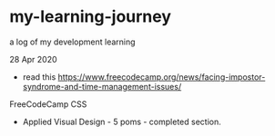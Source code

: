 # my-learning-journey
a log of my development learning

28 Apr 2020
- read this https://www.freecodecamp.org/news/facing-impostor-syndrome-and-time-management-issues/

FreeCodeCamp CSS
- Applied Visual Design - 5 poms - completed section.
